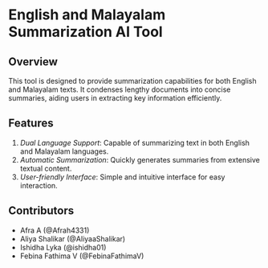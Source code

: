 # English and Malayalam Summarization AI Tool

## Overview
This tool is designed to provide summarization capabilities for both English and Malayalam texts. It condenses lengthy documents into concise summaries, aiding users in extracting key information efficiently.

## Features
1. *Dual Language Support*: Capable of summarizing text in both English and Malayalam languages.
2. *Automatic Summarization*: Quickly generates summaries from extensive textual content.
3. *User-friendly Interface*: Simple and intuitive interface for easy interaction.


## Contributors
- Afra A (@Afrah4331)
- Aliya Shalikar (@AliyaaShalikar)
- Ishidha Lyka (@ishidha01)
- Febina Fathima V (@FebinaFathimaV)

